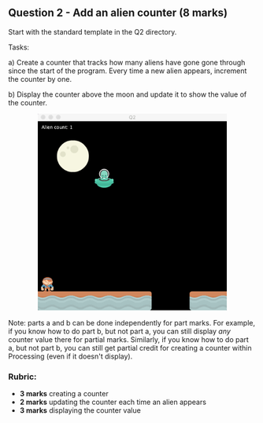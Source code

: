 ## Question 2 - Add an alien counter (8 marks)

Start with the standard template in the Q2 directory.

Tasks: 

a) Create a counter that tracks how many aliens have gone gone through since the start of the program. Every time a new alien appears, increment the counter by one.

b) Display the counter above the moon and update it to show the value of the counter.

<div align="center">
  <img height="400" src="../imgs/counter.gif">
</div> 

Note: parts a and b can be done independently for part marks. For example, if you know how to do part b, but not part a, you can still display *any* counter value there for partial marks. Similarly, if you know how to do part a, but not part b, you can still get partial credit for creating a counter within Processing (even if it doesn't display).

### Rubric:

- **3 marks** creating a counter 
- **2 marks** updating the counter each time an alien appears
- **3 marks** displaying the counter value

